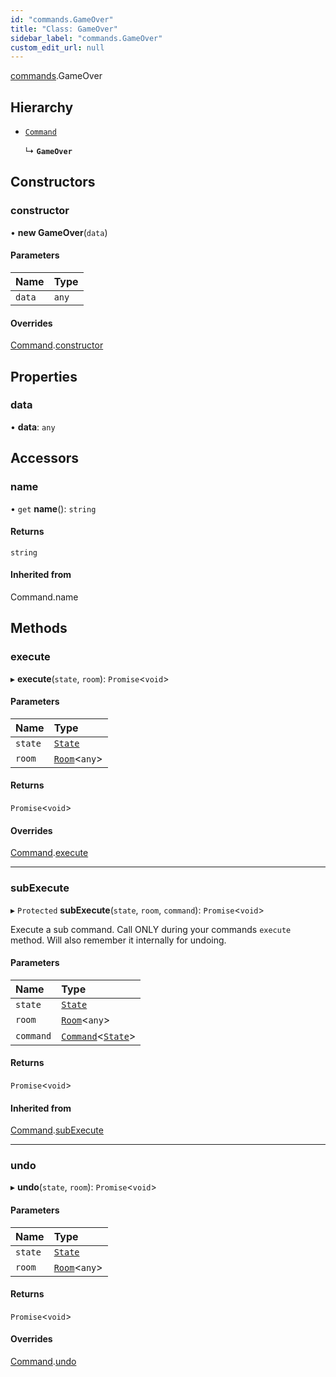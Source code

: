 ```yaml
---
id: "commands.GameOver"
title: "Class: GameOver"
sidebar_label: "commands.GameOver"
custom_edit_url: null
---
```


[commands](../namespaces/commands.md).GameOver

## Hierarchy

- [`Command`](Command.md)

  ↳ **`GameOver`**

## Constructors

### constructor

• **new GameOver**(`data`)

#### Parameters

| Name | Type |
| :------ | :------ |
| `data` | `any` |

#### Overrides

[Command](Command.md).[constructor](Command.md#constructor)

## Properties

### data

• **data**: `any`

## Accessors

### name

• `get` **name**(): `string`

#### Returns

`string`

#### Inherited from

Command.name

## Methods

### execute

▸ **execute**(`state`, `room`): `Promise`<`void`\>

#### Parameters

| Name | Type |
| :------ | :------ |
| `state` | [`State`](State.md) |
| `room` | [`Room`](Room.md)<`any`\> |

#### Returns

`Promise`<`void`\>

#### Overrides

[Command](Command.md).[execute](Command.md#execute)

___

### subExecute

▸ `Protected` **subExecute**(`state`, `room`, `command`): `Promise`<`void`\>

Execute a sub command.
Call ONLY during your commands `execute` method.
Will also remember it internally for undoing.

#### Parameters

| Name | Type |
| :------ | :------ |
| `state` | [`State`](State.md) |
| `room` | [`Room`](Room.md)<`any`\> |
| `command` | [`Command`](Command.md)<[`State`](State.md)\> |

#### Returns

`Promise`<`void`\>

#### Inherited from

[Command](Command.md).[subExecute](Command.md#subexecute)

___

### undo

▸ **undo**(`state`, `room`): `Promise`<`void`\>

#### Parameters

| Name | Type |
| :------ | :------ |
| `state` | [`State`](State.md) |
| `room` | [`Room`](Room.md)<`any`\> |

#### Returns

`Promise`<`void`\>

#### Overrides

[Command](Command.md).[undo](Command.md#undo)
